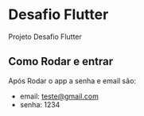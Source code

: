 # Desafio Flutter

Projeto Desafio Flutter

## Como Rodar e entrar

Após Rodar o app a senha e email são:

- email: teste@gmail.com
- senha: 1234
